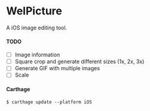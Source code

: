# WelPicture
A iOS image editing tool.


#### TODO

- [ ] Image information
- [ ] Square crop and generate different sizes (1x, 2x, 3x)
- [ ] Generate GIF with multiple images
- [ ] Scale

#### Carthage

`$ carthage update --platform iOS`